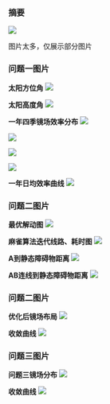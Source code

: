 ### 摘要

![](摘要.jpg)

图片太多，仅展示部分图片

### 问题一图片

**太阳方位角**
![](./figures/q1方位角.svg)

**太阳高度角**
![](./figures/q1太阳高度角.svg)

**一年四季镜场效率分布**
![](./figures/1月21日时间点1.png)

![](./figures/1月21日时间点2.png)

![](./figures/1月21日时间点3.png)

![](./figures/1月21日时间点5.png)

**一年日均效率曲线**
![](./figures/q1日均效率折线图.svg)

### 问题二图片

**最优解动图**
![](./figures/q2_动图.gif)

**麻雀算法迭代线路、耗时图**
![](./figures/q2迭代线路图.gif)

**A到静态障碍物距离**
![](./figures/q2-A到静态障碍物距离.png)

**AB连线到静态障碍物距离**
![](./figures/q2-AB连线到静态障碍物距离.png)


### 问题二图片

**优化后镜场布局**
![](./figures/q2年均单位面积热功率.svg)

**收敛曲线**
![](./figures/q2收敛曲线.svg)

### 问题三图片

**问题三镜场分布**
![](./figures/q3年均单位面积热功率.svg)

**收敛曲线**
![](./figures/q3收敛曲线.svg)
